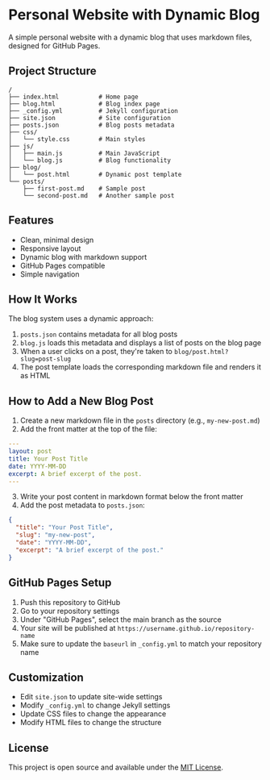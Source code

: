 # Personal Website with Dynamic Blog

A simple personal website with a dynamic blog that uses markdown files, designed for GitHub Pages.

## Project Structure

```
/
├── index.html           # Home page
├── blog.html            # Blog index page
├── _config.yml          # Jekyll configuration
├── site.json            # Site configuration
├── posts.json           # Blog posts metadata
├── css/
│   └── style.css        # Main styles
├── js/
│   ├── main.js          # Main JavaScript
│   └── blog.js          # Blog functionality
├── blog/
│   └── post.html        # Dynamic post template
└── posts/
    ├── first-post.md    # Sample post
    └── second-post.md   # Another sample post
```

## Features

- Clean, minimal design
- Responsive layout
- Dynamic blog with markdown support
- GitHub Pages compatible
- Simple navigation

## How It Works

The blog system uses a dynamic approach:

1. `posts.json` contains metadata for all blog posts
2. `blog.js` loads this metadata and displays a list of posts on the blog page
3. When a user clicks on a post, they're taken to `blog/post.html?slug=post-slug`
4. The post template loads the corresponding markdown file and renders it as HTML

## How to Add a New Blog Post

1. Create a new markdown file in the `posts` directory (e.g., `my-new-post.md`)
2. Add the front matter at the top of the file:

```yaml
---
layout: post
title: Your Post Title
date: YYYY-MM-DD
excerpt: A brief excerpt of the post.
---
```

3. Write your post content in markdown format below the front matter
4. Add the post metadata to `posts.json`:

```json
{
  "title": "Your Post Title",
  "slug": "my-new-post",
  "date": "YYYY-MM-DD",
  "excerpt": "A brief excerpt of the post."
}
```

## GitHub Pages Setup

1. Push this repository to GitHub
2. Go to your repository settings
3. Under "GitHub Pages", select the main branch as the source
4. Your site will be published at `https://username.github.io/repository-name`
5. Make sure to update the `baseurl` in `_config.yml` to match your repository name

## Customization

- Edit `site.json` to update site-wide settings
- Modify `_config.yml` to change Jekyll settings
- Update CSS files to change the appearance
- Modify HTML files to change the structure

## License

This project is open source and available under the [MIT License](LICENSE). 